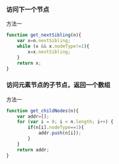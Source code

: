 ### 访问下一个节点
方法一
``` javascript
function get_nextSibling(n){
    var x=n.nextSibling;
    while (x && x.nodeType!=1){
        x=x.nextSibling;
    }
    return x;
}
```

### 访问元素节点的子节点，返回一个数组
方法一
``` javascript
function get_childNodes(n){
	var addr=[];
	for (var i = 0; i < n.length; i++) {
		if(n[i].nodeType==1){
			addr.push(n[i]);
		}
	}
    return addr;
}
```




